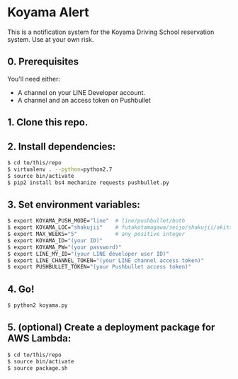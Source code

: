 # Koyama Alert
This is a notification system for the Koyama Driving School reservation system.
Use at your own risk.

## 0. Prerequisites
You'll need either:
* A channel on your LINE Developer account.
* A channel and an access token on Pushbullet

## 1. Clone this repo.

## 2. Install dependencies:
```sh
$ cd to/this/repo
$ virtualenv . --python=python2.7
$ source bin/activate
$ pip2 install bs4 mechanize requests pushbullet.py
```

## 3. Set environment variables:
```sh
$ export KOYAMA_PUSH_MODE="line"  # line/pushbullet/both
$ export KOYAMA_LOC="shakujii"    # futakotamagawa/seijo/shakujii/akitsu/tsunashima
$ export MAX_WEEKS="5"            # any positive integer
$ export KOYAMA_ID="(your ID)"
$ export KOYAMA_PW="(your password)"
$ export LINE_MY_ID="(your LINE developer user ID)"
$ export LINE_CHANNEL_TOKEN="(your LINE channel access token)"
$ export PUSHBULLET_TOKEN="(your Pushbullet access token)"
```

## 4. Go!
```sh
$ python2 koyama.py
```

## 5. (optional) Create a deployment package for AWS Lambda:

```sh
$ cd to/this/repo
$ source bin/activate
$ source package.sh
```
